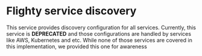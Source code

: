 <h1>Flighty service discovery</h1>

<p>This service provides discovery configuration for all services. Currently, this service is 
<strong>DEPRECATED</strong> and those configurations are handled by services like AWS, Kubernetes and etc. While none 
of those services are covered in this implementation, we provided this one for awareness
</p>

